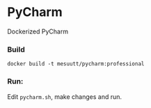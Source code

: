 PyCharm
=======

Dockerized PyCharm

### Build  

 `docker build -t mesuutt/pycharm:professional`

### Run:

Edit `pycharm.sh`, make changes and run.

